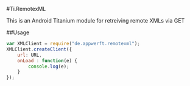 #Ti.RemotexML


This is an Android Titanium module for retreiving remote XMLs via GET

##Usage

```javascript
var XMLClient = require("de.appwerft.remotexml");
XMLClient.createClient({
    url: URL,
    onLoad : function(e) {
        console.log(e);
    }
});